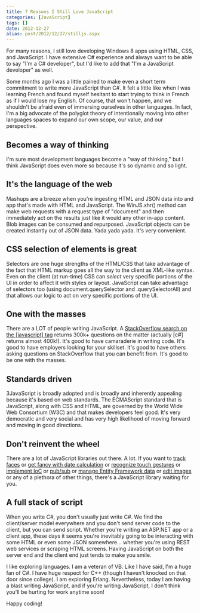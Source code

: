```yaml
---
title: 7 Reasons I Still Love JavaScript
categories: [JavaScript]
tags: []
date: 2012-12-27
alias: post/2012/12/27/stilljs.aspx
---
```


For many reasons, I still love developing Windows 8 apps using HTML, CSS, and JavaScript. I have extensive C# experience and always want to be able to say "I&#39;m a C# developer", but I&#39;d like to add that "I&#39;m a JavaScript developer" as well.

Some months ago I was a little pained to make even a short term commitment to write more JavaScript than C#. It felt a little like when I was learning French and found myself hesitant to start trying to think in French as if I would lose my English. Of course, that won&#39;t happen, and we shouldn&#39;t be afraid even of immersing ourselves in other languages. In fact, I&#39;m a big advocate of the polyglot theory of intentionally moving into other languages spaces to expand our own scope, our value, and our perspective.

## Becomes a way of thinking

I&#39;m sure most development languages become a "way of thinking," but I think JavaScript does even more so because it&#39;s so dynamic and so light.

## It&#39;s the language of the web

Mashups are a breeze when you&#39;re ingesting HTML and JSON data into and app that&#39;s made with HTML and JavaScript. The WinJS.xhr() method can make web requests with a request type of "document" and then immediately act on the results just like it would any other in-app content. Blob images can be consumed and repurposed. JavaScript objects can be created instantly out of JSON data. Yada yada yada. It&#39;s very convenient.

## CSS selection of elements is great

Selectors are one huge strengths of the HTML/CSS that take advantage of the fact that HTML markup goes all the way to the client as XML-like syntax. Even on the client (at run-time) CSS can _select_ very specific portions of the UI in order to affect it with styles or layout. JavaScript can take advantage of selectors too (using document.querySelector and .querySelectorAll) and that allows our logic to act on very specific portions of the UI.

## One with the masses

There are a LOT of people writing JavaScript. A [StackOverflow search on the [javascript] tag](http://stackoverflow.com/questions/tagged/javascript) returns 300k+ questions on the matter (actually [c#] returns almost 400k!). It&#39;s good to have camaraderie in writing code. It&#39;s good to have employers looking for your skillset. It&#39;s good to have others asking questions on StackOverflow that you can benefit from. It&#39;s good to be one with the masses.

## Standards driven

3JavaScript is broadly adopted and is broadly and inherently appealing because it&#39;s based on web standards. The ECMAScript standard that is JavaScript, along with CSS and HTML, are governed by the World Wide Web Consortium (W3C) and that makes developers feel good. It&#39;s very democratic and very social and has very high likelihood of moving forward and moving in good directions.

## Don&#39;t reinvent the wheel

There are a lot of JavaScript libraries out there. A lot. If you want to [track faces](http://designm.ag/news/html5-video-face-tracking-with-canvas-and-javascript/) or [get fancy with date calculation](http://code.google.com/p/datejs/) or [recognize touch gestures](http://eightmedia.github.com/hammer.js/) or [implement IoC](https://github.com/tgriesser/ioc.js) or [pub/sub](https://github.com/davidchambers/airwaves) or [manage Entity Framework data](http://www.breezejs.com/) or [edit images](https://github.com/narfdre/Editr) or any of a plethora of other things, there&#39;s a JavaScript library waiting for you.

## A full stack of script

When you write C#, you don&#39;t usually just write C#. We find the client/server model everywhere and you don&#39;t send server code to the client, but you can send script. Whether you&#39;re writing an ASP.NET app or a client app, these days it seems you&#39;re inevitably going to be interacting with some HTML or even some JSON somewhere... whether you&#39;re using REST web services or scraping HTML screens. Having JavaScript on both the server end and the client end just tends to make you smile.

I like exploring languages. I am a veteran of VB. Like I have said, I&#39;m a huge fan of C#. I have huge respect for C++ (though I haven&#39;t knocked on that door since college). I am exploring Erlang. Nevertheless, today I am having a blast writing JavaScript, and if you&#39;re writing JavaScript, I don&#39;t think you&#39;ll be hurting for work anytime soon!

Happy coding!